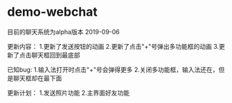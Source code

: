 # demo-webchat

目前的聊天系统为alpha版本 
2019-09-06
 
更新内容：
1.更新了发送按钮的动画 
2.更新了点击"+"号弹出多功能框的动画 
3.更新了点击聊天框回到最底部  

已知bug: 
1.输入法打开时点击"+"号会弹得更多 
2.关闭多功能框，输入法还在，但是聊天框却在最下面   

更新计划： 
1.发送照片功能 
2.主界面好友功能